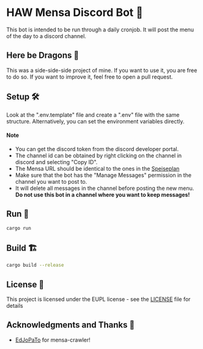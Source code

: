 # HAW Mensa Discord Bot 🤖

This bot is intended to be run through a daily cronjob. It will post the menu of the day to a discord channel.

## Here be Dragons 🐲

This was a side-side-side project of mine. If you want to use it, you are free to do so. If you want to improve it, feel free to open a pull request.

## Setup 🛠️

Look at the ".env.template" file and create a ".env" file with the same structure. Alternatively, you can set the environment variables directly.
#### Note
- You can get the discord token from the discord developer portal. 
- The channel id can be obtained by right clicking on the channel in discord and selecting "Copy ID".
- The Mensa URL should be identical to the ones in the [Speiseplan](https://www.stwhh.de/speiseplan?t=this_week)
- Make sure that the bot has the "Manage Messages" permission in the channel you want to post to.
- It will delete all messages in the channel before posting the new menu. **Do not use this bot in a channel where you want to keep messages!**

## Run 🏃

```bash
cargo run
```

## Build 🏗️

```bash
cargo build --release
```

## License 📜

This project is licensed under the EUPL license - see the [LICENSE](LICENSE) file for details

## Acknowledgments and Thanks 🙏
- [EdJoPaTo](https://github.com/EdJoPaTo) for mensa-crawler!
